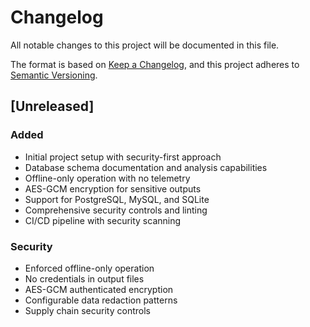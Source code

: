 # Changelog

All notable changes to this project will be documented in this file.

The format is based on [Keep a Changelog](https://keepachangelog.com/en/1.0.0/),
and this project adheres to [Semantic Versioning](https://semver.org/spec/v2.0.0.html).

## [Unreleased]

### Added
- Initial project setup with security-first approach
- Database schema documentation and analysis capabilities
- Offline-only operation with no telemetry
- AES-GCM encryption for sensitive outputs
- Support for PostgreSQL, MySQL, and SQLite
- Comprehensive security controls and linting
- CI/CD pipeline with security scanning

### Security
- Enforced offline-only operation
- No credentials in output files
- AES-GCM authenticated encryption
- Configurable data redaction patterns
- Supply chain security controls
